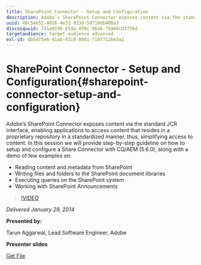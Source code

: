```yaml
---
title: SharePoint Connector - Setup and Configuration
description: Adobe’s SharePoint Connector exposes content via the standard JCR interface, enabling applications to access content that resides in a proprietary repository in a standardized manner, thus, simplifying access to content. In this session we will provide step-by-step guideline on how to setup and configure a Share Connector with CQ/AEM (5.6.0), along with a demo of few examples.
uuid: 48c54652-4816-4e31-933d-5d710db40ba3
discoiquuid: 731a0196-b5da-459c-96a6-7da08cd3756d
targetaudience: target-audience advanced
exl-id: db54f5e6-41ab-4319-80d1-710f712be3a2
---
```

# SharePoint Connector - Setup and Configuration{#sharepoint-connector-setup-and-configuration}

Adobe’s SharePoint Connector exposes content via the standard JCR interface, enabling applications to access content that resides in a proprietary repository in a standardized manner, thus, simplifying access to content. In this session we will provide step-by-step guideline on how to setup and configure a Share Connector with CQ/AEM (5.6.0), along with a demo of few examples on:

* Reading content and metadata from SharePoint 
* Writing files and folders to the SharePoint document libraries 
* Executing queries on the SharePoint system 
* Working with SharePoint Announcements

>[!VIDEO](https://video.tv.adobe.com/v/19525/?quality=9)

*Delivered January 29, 2014*

**Presented by:**

Tarun Aggarwal, Lead Software Engineer, Adobe

**Presenter slides**

[Get File](assets/cq-gems-sharepoint-connector.pdf)
<!--
[Get back to the Overview](https://helpx.adobe.com/experience-manager/kt/eseminars/gems/aem-index.html)
-->
